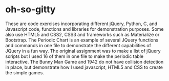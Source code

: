 # oh-so-gitty
These are code exercises incorporating different jQuery, Python, C, and Javascript code, functions and libraries for demonstration purposes. Some also use HTML5 and CSS2, CSS3 and frameworks such as Materialize or Bootstrap. The Periodic Chart is an example of several JQuery functions and commands in one file to demonstrate the different capabilities of JQuery in a fun way. The original assignment was to make a list of jQuery scripts but I used 16 of them in one file to make the periodic table interactive. The Bunny Man Game and 1942 do not have collision detection in place, but demonstrate how I used javascript, HTML5 and CSS to create the simple games.
